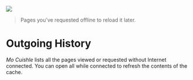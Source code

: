 ![](../images/welcome-outgoing.png)
> Pages you've requested offline to reload it later.

# Outgoing History

*Mo Cuishle* lists all the pages viewed or requested without Internet connected. 
You can open all while connected to refresh the contents of the cache.

